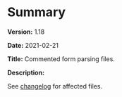 # Summary

**Version:** 1.18

**Date:** 2021-02-21

**Title:** Commented form parsing files.

**Description:**

See [changelog](./changelog.md) for affected files.